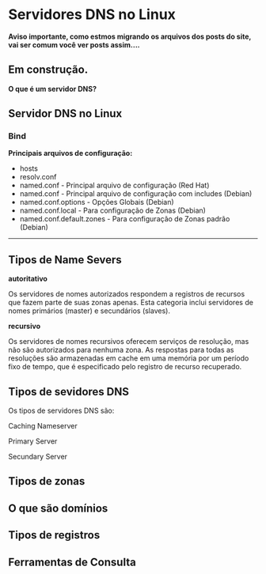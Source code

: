 # Servidores DNS no Linux

**Aviso importante, como estmos migrando os arquivos dos posts do site, vai ser comum você ver posts assim....**

## Em construção.

**O que é um servidor DNS?**

## Servidor DNS no Linux

### Bind 

**Principais arquivos de configuração:**

* hosts 
* resolv.conf
* named.conf - Principal arquivo de configuração (Red Hat)
* named.conf - Principal arquivo de configuração com includes (Debian)
* named.conf.options - Opções Globais (Debian)
* named.conf.local - Para configuração de Zonas (Debian)
* named.conf.default.zones - Para configuração de Zonas padrão (Debian)


---
## Tipos de Name Severs

**autoritativo**

Os servidores de nomes autorizados respondem a registros de recursos que fazem parte de suas zonas apenas. Esta categoria inclui servidores de nomes primários (master) e secundários (slaves).

**recursivo**

Os servidores de nomes recursivos oferecem serviços de resolução, mas não são autorizados para nenhuma zona. As respostas para todas as resoluções são armazenadas em cache em uma memória por um período fixo de tempo, que é especificado pelo registro de recurso recuperado.



## Tipos de sevidores DNS

Os tipos de servidores DNS são:

Caching Nameserver

Primary Server

Secundary Server


## Tipos de zonas


## O que são domínios


## Tipos de registros


## Ferramentas de Consulta
